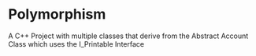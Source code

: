 # Polymorphism

A C++ Project with multiple classes that derive from the Abstract Account Class which uses the I_Printable Interface
